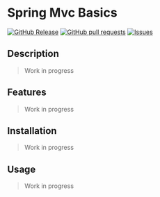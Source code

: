 # Spring Mvc Basics
[![GitHub Release](https://img.shields.io/github/release/zjayers/spring.mvc.basics.svg?style=flat)](https://github.com/zjayers/spring.mvc.basics/releases)
[![GitHub pull requests](https://img.shields.io/github/issues-pr/zjayers/spring.mvc.basics.svg?style=flat)](https://github.com/zjayers/spring.mvc.basics/pulls)
[![Issues](https://img.shields.io/github/issues-raw/zjayers/spring.mvc.basics.svg?maxAge=25000)](https://github.com/zjayers/spring.mvc.basics/issues)

## Description

> Work in progress

## Features

> Work in progress

## Installation

> Work in progress

## Usage

> Work in progress
